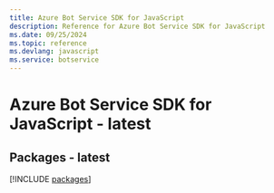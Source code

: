 ```yaml
---
title: Azure Bot Service SDK for JavaScript
description: Reference for Azure Bot Service SDK for JavaScript
ms.date: 09/25/2024
ms.topic: reference
ms.devlang: javascript
ms.service: botservice
---
```

# Azure Bot Service SDK for JavaScript - latest
## Packages - latest
[!INCLUDE [packages](bot-service-index.md)]
